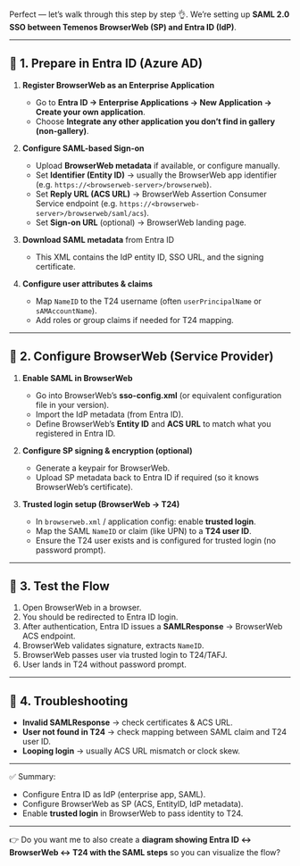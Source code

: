 Perfect — let’s walk through this step by step 👌.
We’re setting up **SAML 2.0 SSO between Temenos BrowserWeb (SP) and Entra ID (IdP)**.

---

## 🔹 1. Prepare in Entra ID (Azure AD)

1. **Register BrowserWeb as an Enterprise Application**

   * Go to **Entra ID → Enterprise Applications → New Application → Create your own application**.
   * Choose **Integrate any other application you don’t find in gallery (non-gallery)**.

2. **Configure SAML-based Sign-on**

   * Upload **BrowserWeb metadata** if available, or configure manually.
   * Set **Identifier (Entity ID)** → usually the BrowserWeb app identifier (e.g. `https://<browserweb-server>/browserweb`).
   * Set **Reply URL (ACS URL)** → BrowserWeb Assertion Consumer Service endpoint (e.g. `https://<browserweb-server>/browserweb/saml/acs`).
   * Set **Sign-on URL** (optional) → BrowserWeb landing page.

3. **Download SAML metadata** from Entra ID

   * This XML contains the IdP entity ID, SSO URL, and the signing certificate.

4. **Configure user attributes & claims**

   * Map `NameID` to the T24 username (often `userPrincipalName` or `sAMAccountName`).
   * Add roles or group claims if needed for T24 mapping.

---

## 🔹 2. Configure BrowserWeb (Service Provider)

1. **Enable SAML in BrowserWeb**

   * Go into BrowserWeb’s **sso-config.xml** (or equivalent configuration file in your version).
   * Import the IdP metadata (from Entra ID).
   * Define BrowserWeb’s **Entity ID** and **ACS URL** to match what you registered in Entra ID.

2. **Configure SP signing & encryption (optional)**

   * Generate a keypair for BrowserWeb.
   * Upload SP metadata back to Entra ID if required (so it knows BrowserWeb’s certificate).

3. **Trusted login setup (BrowserWeb → T24)**

   * In `browserweb.xml` / application config: enable **trusted login**.
   * Map the SAML `NameID` or claim (like UPN) to a **T24 user ID**.
   * Ensure the T24 user exists and is configured for trusted login (no password prompt).

---

## 🔹 3. Test the Flow

1. Open BrowserWeb in a browser.
2. You should be redirected to Entra ID login.
3. After authentication, Entra ID issues a **SAMLResponse** → BrowserWeb ACS endpoint.
4. BrowserWeb validates signature, extracts `NameID`.
5. BrowserWeb passes user via trusted login to T24/TAFJ.
6. User lands in T24 without password prompt.

---

## 🔹 4. Troubleshooting

* **Invalid SAMLResponse** → check certificates & ACS URL.
* **User not found in T24** → check mapping between SAML claim and T24 user ID.
* **Looping login** → usually ACS URL mismatch or clock skew.

---

✅ Summary:

* Configure Entra ID as IdP (enterprise app, SAML).
* Configure BrowserWeb as SP (ACS, EntityID, IdP metadata).
* Enable **trusted login** in BrowserWeb to pass identity to T24.

---

👉 Do you want me to also create a **diagram showing Entra ID ↔ BrowserWeb ↔ T24 with the SAML steps** so you can visualize the flow?
